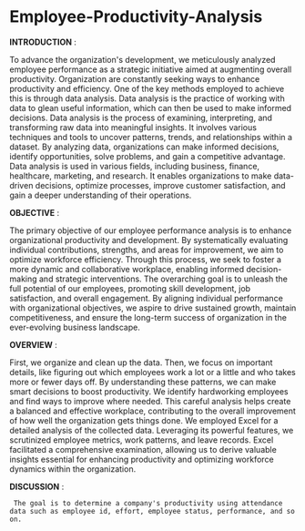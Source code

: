 # Employee-Productivity-Analysis
**INTRODUCTION** :

   To advance the organization's development, we meticulously analyzed employee performance as a strategic initiative aimed at augmenting overall productivity. Organization
are constantly seeking ways to enhance productivity and efficiency. One of the key methods employed to achieve this is through data analysis. 
Data analysis is the practice of working with data to glean useful information, which can then be used to make informed decisions. Data analysis is the process of 
examining, interpreting, and transforming raw data into meaningful insights. It involves various techniques and tools to uncover patterns, trends, and relationships
within a dataset. By analyzing data, organizations can make informed decisions, identify opportunities, solve problems, and gain a competitive advantage.
Data analysis is used in various fields, including business, finance, healthcare, marketing, and research. It enables organizations to make data-driven decisions,
optimize processes, improve customer satisfaction, and gain a deeper understanding of their operations.

**OBJECTIVE** :

   The primary objective of our employee performance analysis is to enhance organizational productivity and development. By systematically evaluating individual 
contributions, strengths, and areas for improvement, we aim to optimize workforce efficiency. Through this process, we seek to foster a more dynamic and collaborative
workplace, enabling informed decision-making and strategic interventions. The overarching goal is to unleash the full potential of our employees, promoting skill 
development, job satisfaction, and overall engagement. By aligning individual performance with organizational objectives, we aspire to drive sustained growth, 
maintain competitiveness, and ensure the long-term success of organization in the ever-evolving business landscape.


**OVERVIEW** :

   First, we organize and clean up the data. Then, we focus on important details, like figuring out which employees work a lot or a little and who takes more or
fewer days off. By understanding these patterns, we can make smart decisions to boost productivity. We identify hardworking employees and find ways to improve where 
needed. This careful analysis helps create a balanced and effective workplace, contributing to the overall improvement of how well the organization gets things done.
We employed Excel for a detailed analysis of the collected data. Leveraging its powerful features, we scrutinized employee metrics, work patterns, and leave records. 
Excel facilitated a comprehensive examination, allowing us to derive valuable insights essential for enhancing productivity and optimizing workforce dynamics within 
the organization.

**DISCUSSION** :

     The goal is to determine a company's productivity using attendance data such as employee id, effort, employee status, performance, and so on.















